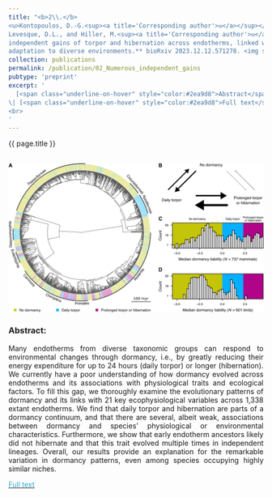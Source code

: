 ```yaml
---
title: "<b>2\\.</b> 
<u>Kontopoulos, D.-G.<sup><a title='Corresponding author'>✉</a></sup></u>, 
Levesque, D.L., and Hiller, M.<sup><a title='Corresponding author'>✉</a></sup> (2023). **Numerous 
independent gains of torpor and hibernation across endotherms, linked with 
adaptation to diverse environments.** bioRxiv 2023.12.12.571278. <img src='../images/in_press.png'>"
collection: publications
permalink: /publication/02_Numerous_independent_gains
pubtype: 'preprint'
excerpt: '
  [<span class="underline-on-hover" style="color:#2ea9d8">Abstract</span>](../publication/02_Numerous_independent_gains)
\| [<span class="underline-on-hover" style="color:#2ea9d8">Full text</span>](https://doi.org/10.1101/2023.12.12.571278)
<br>
'
---
```


{{ page.title }}<br>
<br><center><img src="../images/publications/dormancy_evolution.png"></center>

### Abstract:

<p style='text-align: justify;'>
Many endotherms from diverse taxonomic groups can respond to 
environmental changes through dormancy, i.e., by greatly reducing their 
energy expenditure for up to 24 hours (daily torpor) or longer 
(hibernation). We currently have a poor understanding of how dormancy 
evolved across endotherms and its associations with physiological 
traits and ecological factors. To fill this gap, we thoroughly examine 
the evolutionary patterns of dormancy and its links with 21 key 
ecophysiological variables across 1,338 extant endotherms. We find that 
daily torpor and hibernation are parts of a dormancy continuum, and 
that there are several, albeit weak, associations between dormancy and 
species' physiological or environmental characteristics. Furthermore, 
we show that early endotherm ancestors likely did not hibernate and 
that this trait evolved multiple times in independent lineages. 
Overall, our results provide an explanation for the remarkable 
variation in dormancy patterns, even among species occupying highly 
similar niches.
</p>

[<span class="underline-on-hover" style="color:#2ea9d8">Full text</span>](https://doi.org/10.1101/2023.12.12.571278)
